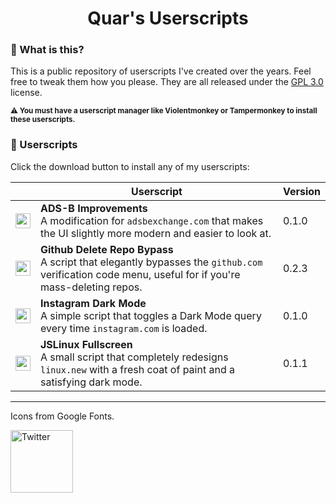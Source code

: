 <center><h1 align="center"><b>Quar's Userscripts</b></h1></center>


### 🤔 What is this?
This is a public repository of userscripts I've created over the years. Feel free to tweak them how you please. They are all released under the [GPL 3.0](https://choosealicense.com/licenses/gpl-3.0/) license.

<sup><b>⚠️ You must have a userscript manager like Violentmonkey or Tampermonkey to install these userscripts.</b></sup>

### 📃 Userscripts
Click the download button to install any of my userscripts:

| | Userscript | Version |
|-|------------|---------|
|<a href="https://raw.githubusercontent.com/QuarTheDev/userscripts/main/adsb-improvements.user.js"><img src="https://github.com/QuarTheDev/userscripts/blob/main/.github/images/download.png?raw=true" width="24px" alt="⬇️" title="Install Userscript">|**ADS-B Improvements**<br>A modification for `adsbexchange.com` that makes the UI slightly more modern and easier to look at.|0.1.0|
|<a href="https://github.com/QuarTheDev/userscripts/raw/main/github-bypass.user.js"><img src="https://github.com/QuarTheDev/userscripts/blob/main/.github/images/download.png?raw=true" width="24px" alt="⬇️" title="Install Userscript">|**Github Delete Repo Bypass**<br>A script that elegantly bypasses the `github.com` verification code menu, useful for if you're mass-deleting repos.|0.2.3|
|<a href="https://github.com/QuarTheDev/userscripts/raw/main/instagram-dark.user.js"><img src="https://github.com/QuarTheDev/userscripts/blob/main/.github/images/download.png?raw=true" width="24px" alt="⬇️" title="Install Userscript">|**Instagram Dark Mode**<br>A simple script that toggles a Dark Mode query every time `instagram.com` is loaded.|0.1.0|
|<a href="https://github.com/QuarTheDev/userscripts/raw/main/jslinux-redesign.user.js"><img src="https://github.com/QuarTheDev/userscripts/blob/main/.github/images/download.png?raw=true" width="24px" alt="⬇️" title="Install Userscript">|**JSLinux Fullscreen**<br>A small script that completely redesigns `linux.new` with a fresh coat of paint and a satisfying dark mode.|0.1.1|





---
Icons from Google Fonts.

<a href=https://www.gnu.org/licenses/gpl-3.0.en.html><img src="https://www.gnu.org/graphics/gplv3-127x51.png" width="100px" alt="Twitter" title="GNU General Public License v3.0">

